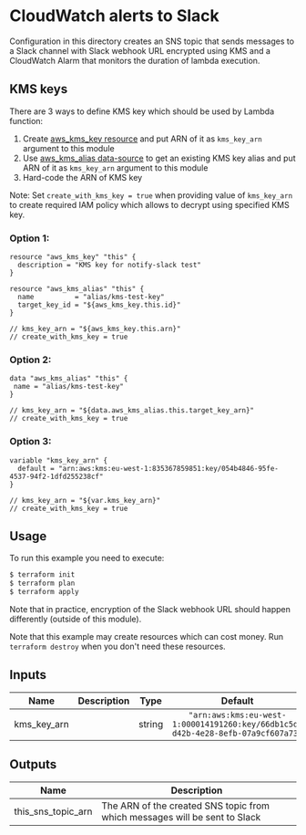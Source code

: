 # CloudWatch alerts to Slack

Configuration in this directory creates an SNS topic that sends messages to a Slack channel with Slack webhook URL encrypted using KMS and a CloudWatch Alarm that monitors the duration of lambda execution.

## KMS keys

There are 3 ways to define KMS key which should be used by Lambda function:

1. Create [aws_kms_key resource](https://www.terraform.io/docs/providers/aws/r/kms_key.html) and put ARN of it as `kms_key_arn` argument to this module
1. Use [aws_kms_alias data-source](https://www.terraform.io/docs/providers/aws/d/kms_alias.html) to get an existing KMS key alias and put ARN of it as `kms_key_arn` argument to this module
1. Hard-code the ARN of KMS key

Note: Set `create_with_kms_key = true` when providing value of `kms_key_arn` to create required IAM policy which allows to decrypt using specified KMS key.

### Option 1:

```hcl
resource "aws_kms_key" "this" {
  description = "KMS key for notify-slack test"
}

resource "aws_kms_alias" "this" {
  name          = "alias/kms-test-key"
  target_key_id = "${aws_kms_key.this.id}"
}

// kms_key_arn = "${aws_kms_key.this.arn}"
// create_with_kms_key = true
```

### Option 2:

```
data "aws_kms_alias" "this" {
 name = "alias/kms-test-key"
}

// kms_key_arn = "${data.aws_kms_alias.this.target_key_arn}"
// create_with_kms_key = true
```

### Option 3:

```
variable "kms_key_arn" {
  default = "arn:aws:kms:eu-west-1:835367859851:key/054b4846-95fe-4537-94f2-1dfd255238cf"
}

// kms_key_arn = "${var.kms_key_arn}"
// create_with_kms_key = true
```

## Usage

To run this example you need to execute:

```bash
$ terraform init
$ terraform plan
$ terraform apply
```

Note that in practice, encryption of the Slack webhook URL should happen differently (outside of this module).

Note that this example may create resources which can cost money. Run `terraform destroy` when you don't need these resources.

<!-- BEGINNING OF PRE-COMMIT-TERRAFORM DOCS HOOK -->
## Inputs

| Name | Description | Type | Default | Required |
|------|-------------|:----:|:-----:|:-----:|
| kms\_key\_arn |  | string | `"arn:aws:kms:eu-west-1:000014191260:key/66db1c5d-d42b-4e28-8efb-07a9cf607a73"` | no |

## Outputs

| Name | Description |
|------|-------------|
| this\_sns\_topic\_arn | The ARN of the created SNS topic from which messages will be sent to Slack |

<!-- END OF PRE-COMMIT-TERRAFORM DOCS HOOK -->
